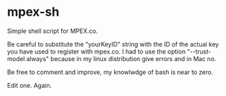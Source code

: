 mpex-sh
=======

Simple shell script for MPEX.co.

Be careful to substitute the "yourKeyID" string with the ID of the actual key you have used to register with mpex.co.
I had to use the option "--trust-model always" because in my linux distribution give errors and in Mac no.

Be free to comment and improve, my knowlwdge of bash is near to zero.

Edit one. Again.